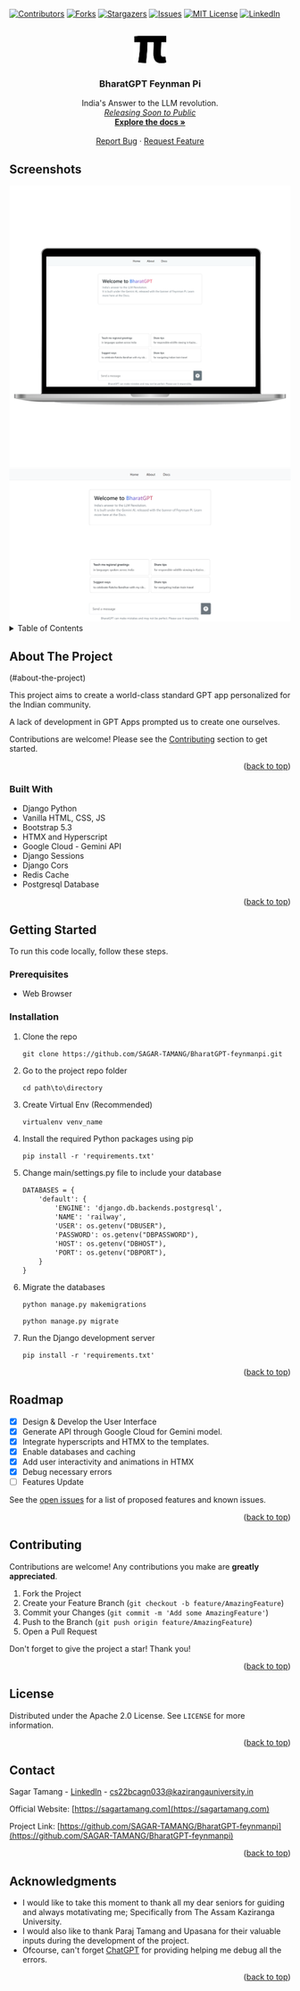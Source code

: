 <a name="readme-top"></a>

[![Contributors][contributors-shield]][contributors-url]
[![Forks][forks-shield]][forks-url]
[![Stargazers][stars-shield]][stars-url]
[![Issues][issues-shield]][issues-url]
[![MIT License][license-shield]][license-url]
[![LinkedIn][linkedin-shield]][linkedin-url]

<!-- PROJECT LOGO -->
<br />
<div align="center">
  <a href="https://github.com/SAGAR-TAMANG/BharatGPT-feynmanpi">
    <img src="https://raw.githubusercontent.com/SAGAR-TAMANG/BharatGPT-feynmanpi/main/static/img/pi.png" alt="Logo" height="50">
  </a>

<h3 align="center">BharatGPT Feynman Pi</h3>

  <p align="center">
    India's Answer to the LLM revolution.
    <br />
    <a href="https://github.com/SAGAR-TAMANG/BharatGPT-feynmanpi/blob/main/README.md"><em>Releasing Soon to Public </em></a> 
    <br />
    <a href="https://github.com/SAGAR-TAMANG/BharatGPT-feynmanpi/blob/main/README.md"><strong>Explore the docs »</strong></a>
    <br />
    <br />
    <a href="https://github.com/SAGAR-TAMANG/BharatGPT-feynmanpi/issues">Report Bug</a>
    ·
    <a href="https://github.com/SAGAR-TAMANG/BharatGPT-feynmanpi/issues">Request Feature</a>
  </p>
</div>

## Screenshots

<img src="https://raw.githubusercontent.com/SAGAR-TAMANG/BharatGPT-feynmanpi/main/static/img/ss2.png">

<img src="https://raw.githubusercontent.com/SAGAR-TAMANG/BharatGPT-feynmanpi/main/static/img/ss.png">

<!-- TABLE OF CONTENTS -->
<details>
  <summary>Table of Contents</summary>
  <ol>
    <li>
      <a href="#about-the-project">About The Project</a>
      <ul>
        <li><a href="#built-with">Built With</a></li>
      </ul>
    </li>
    <li>
      <a href="#getting-started">Getting Started</a>
      <ul>
        <li><a href="#prerequisites">Prerequisites</a></li>
        <li><a href="#installation">Installation</a></li>
      </ul>
    </li>
    <li><a href="#usage">Usage</a></li>
    <li><a href="#roadmap">Roadmap</a></li>
    <li><a href="#contributing">Contributing</a></li>
    <li><a href="#license">License</a></li>
    <li><a href="#contact">Contact</a></li>
    <li><a href="#acknowledgments">Acknowledgments</a></li>
  </ol>
</details>

<!-- ABOUT THE PROJECT -->
## About The Project

(#about-the-project)

This project aims to create a world-class standard GPT app personalized for the Indian community.

A lack of development in GPT Apps prompted us to create one ourselves.

Contributions are welcome! Please see the [Contributing](#contributing) section to get started.

<p align="right">(<a href="#readme-top">back to top</a>)</p>

### Built With

* Django Python
* Vanilla HTML, CSS, JS
* Bootstrap 5.3
* HTMX and Hyperscript
* Google Cloud - Gemini API
* Django Sessions
* Django Cors
* Redis Cache
* Postgresql Database

<p align="right">(<a href="#readme-top">back to top</a>)</p>

<!-- GETTING STARTED -->
## Getting Started

To run this code locally, follow these steps.

### Prerequisites

* Web Browser

### Installation

1. Clone the repo
    ```
    git clone https://github.com/SAGAR-TAMANG/BharatGPT-feynmanpi.git
    ```
2. Go to the project repo folder
    ```
    cd path\to\directory
    ```
3. Create Virtual Env (Recommended)
    ```
    virtualenv venv_name
    ```
4. Install the required Python packages using pip
    ```
    pip install -r 'requirements.txt'
    ```
5. Change main/settings.py file to include your database
    ```
    DATABASES = {
        'default': {
            'ENGINE': 'django.db.backends.postgresql',
            'NAME': 'railway',
            'USER': os.getenv("DBUSER"),
            'PASSWORD': os.getenv("DBPASSWORD"),
            'HOST': os.getenv("DBHOST"),
            'PORT': os.getenv("DBPORT"),
        }
    }
    ```
5. Migrate the databases
    ```
    python manage.py makemigrations
    ```
    ```
    python manage.py migrate
    ```
5. Run the Django development server
    ```
    pip install -r 'requirements.txt'
    ```

<p align="right">(<a href="#readme-top">back to top</a>)</p>

<!-- ROADMAP -->
## Roadmap

- [x] Design & Develop the User Interface
- [x] Generate API through Google Cloud for Gemini model.
- [x] Integrate hyperscripts and HTMX to the templates.
- [x] Enable databases and caching
- [x] Add user interactivity and animations in HTMX
- [x] Debug necessary errors
- [ ] Features Update

See the [open issues](https://github.com/SAGAR-TAMANG/BharatGPT-feynmanpi/issues) for a list of proposed features and known issues.

<p align="right">(<a href="#readme-top">back to top</a>)</p>

<!-- CONTRIBUTING -->
## Contributing

Contributions are welcome! Any contributions you make are **greatly appreciated**.

1. Fork the Project
2. Create your Feature Branch (`git checkout -b feature/AmazingFeature`)
3. Commit your Changes (`git commit -m 'Add some AmazingFeature'`)
4. Push to the Branch (`git push origin feature/AmazingFeature`)
5. Open a Pull Request

Don't forget to give the project a star! Thank you!

<p align="right">(<a href="#readme-top">back to top</a>)</p>

<!-- LICENSE -->
## License

Distributed under the Apache 2.0 License. See `LICENSE` for more information.

<p align="right">(<a href="#readme-top">back to top</a>)</p>

<!-- CONTACT -->
## Contact

Sagar Tamang - [LinkedIn](https://www.linkedin.com/in/sagar-tmg/) - cs22bcagn033@kazirangauniversity.in

Official Website: [https://sagartamang.com](https://sagartamang.com)

Project Link: [https://github.com/SAGAR-TAMANG/BharatGPT-feynmanpi](https://github.com/SAGAR-TAMANG/BharatGPT-feynmanpi)

<p align="right">(<a href="#readme-top">back to top</a>)</p>

<!-- ACKNOWLEDGMENTS -->
## Acknowledgments

* I would like to take this moment to thank all my dear seniors for guiding and always motativating me; Specifically from The Assam Kaziranga University.
* I would also like to thank Paraj Tamang and Upasana for their valuable inputs during the development of the project.
* Ofcourse, can't forget [ChatGPT](https://chat.openai.com/) for providing helping me debug all the errors.

<p align="right">(<a href="#readme-top">back to top</a>)</p>

<!-- MARKDOWN LINKS & IMAGES -->
<!-- https://www.markdownguide.org/basic-syntax/#reference-style-links -->
[contributors-shield]: https://img.shields.io/github/contributors/SAGAR-TAMANG/BharatGPT-feynmanpi.svg?style=for-the-badge
[contributors-url]: https://github.com/SAGAR-TAMANG/BharatGPT-feynmanpi/graphs/contributors
[forks-shield]: https://img.shields.io/github/forks/SAGAR-TAMANG/BharatGPT-feynmanpi.svg?style=for-the-badge
[forks-url]: https://github.com/SAGAR-TAMANG/BharatGPT-feynmanpi/network/members
[stars-shield]: https://img.shields.io/github/stars/SAGAR-TAMANG/BharatGPT-feynmanpi.svg?style=for-the-badge
[stars-url]: https://github.com/SAGAR-TAMANG/BharatGPT-feynmanpi/stargazers
[issues-shield]: https://img.shields.io/github/issues/SAGAR-TAMANG/BharatGPT-feynmanpi.svg?style=for-the-badge
[issues-url]: https://github.com/SAGAR-TAMANG/BharatGPT-feynmanpi/issues
[license-url]: https://github.com/SAGAR-TAMANG/BharatGPT-feynmanpi/blob/master/license.txt
[license-shield]: https://img.shields.io/github/license/SAGAR-TAMANG/BharatGPT-feynmanpi.svg?style=for-the-badge
[linkedin-shield]: https://img.shields.io/badge/-LinkedIn-black.svg?style=for-the-badge&logo=linkedin&colorB=555
[linkedin-url]: https://www.linkedin.com/in/sagar-tmg/
